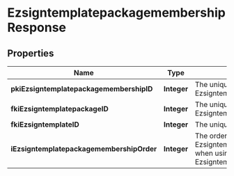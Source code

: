 

# EzsigntemplatepackagemembershipResponse

## Properties

Name | Type | Description | Notes
------------ | ------------- | ------------- | -------------
**pkiEzsigntemplatepackagemembershipID** | **Integer** | The unique ID of the Ezsigntemplatepackagemembership | 
**fkiEzsigntemplatepackageID** | **Integer** | The unique ID of the Ezsigntemplatepackage | 
**fkiEzsigntemplateID** | **Integer** | The unique ID of the Ezsigntemplate | 
**iEzsigntemplatepackagemembershipOrder** | **Integer** | The order in which the Ezsigntemplate will be imported when using an Ezsigntemplatepackage. | 




